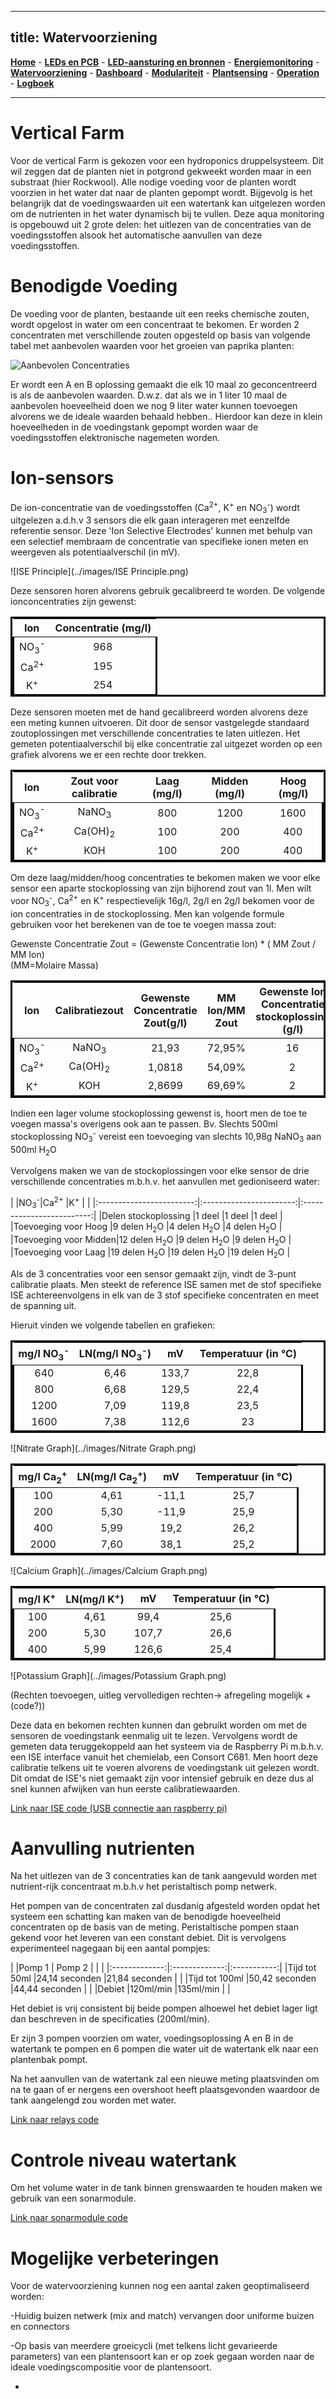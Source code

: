 
<style> 
    table{
        border-style: solid;
        border-color: black;
    }
    tbody{
        border-style: solid;
        border-color: black;
    }
</style>

---
title: Watervoorziening
---

[**Home**](https://klaasmeersman.github.io/) - [**LEDs en PCB**](/inhoud/leds/) - [**LED-aansturing en bronnen**](/inhoud/aansturingLEDs/) - [**Energiemonitoring**](/inhoud/energiemonitoring/) - [**Watervoorziening**](/inhoud/aquaMonitoring/) - [**Dashboard**](/inhoud/dashboard/) - [**Modulariteit**](/inhoud/modulariteit/) - [**Plantsensing**](/inhoud/plantensensor/) - [**Operation**](/inhoud/operation/) - [**Logboek**](/inhoud/logboek/)

---

# Vertical Farm
Voor de vertical Farm is gekozen voor een hydroponics druppelsysteem. Dit wil zeggen dat de planten niet in potgrond gekweekt worden maar in een substraat (hier Rockwool). Alle nodige voeding voor de planten wordt voorzien in het water dat naar de planten gepompt wordt. Bijgevolg is het belangrijk dat de voedingswaarden uit een watertank kan uitgelezen worden om de nutrienten in het water dynamisch bij te vullen. Deze aqua monitoring is opgebouwd uit 2 grote delen: het uitlezen van de concentraties van de voedingsstoffen alsook het automatische aanvullen van deze voedingsstoffen.

# Benodigde Voeding

De voeding voor de planten, bestaande uit een reeks chemische zouten, wordt opgelost in water om een concentraat te bekomen. Er worden 2 concentraten met verschillende zouten opgesteld op basis van volgende tabel met aanbevolen waarden voor het groeien van paprika planten:

![Aanbevolen Concentraties](../images/Cocktail.png)

Er wordt een A en B oplossing gemaakt die elk 10 maal zo geconcentreerd is als de aanbevolen waarden. D.w.z. dat als we in 1 liter 10 maal de aanbevolen hoeveelheid doen we nog 9 liter water kunnen toevoegen alvorens we de ideale waarden behaald hebben.. Hierdoor kan deze in klein hoeveelheden in de voedingstank gepompt worden waar de voedingsstoffen elektronische nagemeten worden.

# Ion-sensors

De ion-concentratie van de voedingsstoffen (Ca<sup>2+</sup>, K<sup>+</sup> en NO<sub>3</sub><sup>-</sup>) wordt uitgelezen a.d.h.v 3 sensors die elk gaan interageren met eenzelfde referentie sensor. Deze 'Ion Selective Electrodes' kunnen met behulp van een selectief membraam de concentratie van specifieke ionen meten en weergeven als potentiaalverschil (in mV).  

![ISE Principle](../images/ISE Principle.png)

Deze sensoren horen alvorens gebruik gecalibreerd te worden. De volgende ionconcentraties zijn gewenst:

| Ion                        |Concentratie (mg/l)| 
|:--------------------------:|:----------:       |
| NO<sub>3</sub><sup>-</sup> | 968               |
| Ca<sup>2+</sup>            | 195               |
| K<sup>+</sup>              | 254               |

Deze sensoren moeten met de hand gecalibreerd worden alvorens deze een meting kunnen uitvoeren.
Dit door de sensor vastgelegde standaard zoutoplossingen met verschillende concentraties te laten uitlezen. Het gemeten potentiaalverschil bij elke concentratie zal uitgezet worden op een grafiek alvorens we er een rechte door trekken.
  
| Ion                       |Zout voor calibratie| Laag (mg/l)| Midden (mg/l)| Hoog (mg/l)|
|:-------------------------:|:------------------:|:----------:|:------------:|:----------:|
| NO<sub>3</sub><sup>-</sup>| NaNO<sub>3</sub>   |     800    |     1200     |     1600   |
| Ca<sup>2+</sup>           | Ca(OH)<sub>2</sub> |     100    |     200      |     400    | 
| K<sup>+</sup>             | KOH                |     100    |     200      |     400    |

Om deze laag/midden/hoog concentraties te bekomen maken we voor elke sensor een aparte stockoplossing van zijn bijhorend zout van 1l.
Men wilt voor NO<sub>3</sub><sup>-</sup>, Ca<sup>2+</sup> en K<sup>+</sup> respectievelijk 16g/l, 2g/l en 2g/l bekomen voor de ion concentraties in de stockoplossing.
Men kan volgende formule gebruiken voor het berekenen van de toe te voegen massa zout:  
  
Gewenste Concentratie Zout =  (Gewenste Concentratie Ion) * ( MM Zout / MM Ion)  
(MM=Molaire Massa)

| Ion                       |Calibratiezout    | Gewenste Concentratie Zout(g/l)| MM Ion/MM Zout | Gewenste Ion Concentratie stockoplossing (g/l) |
|:-------------------------:|:----------------:|:------------------------------:|:--------------:|:----------------------------------------------:|
| NO<sub>3</sub><sup>-</sup>|NaNO<sub>3</sub>  |     21,93                      |     72,95%     |                16                              | 
| Ca<sup>2+</sup>           |Ca(OH)<sub>2</sub>|     1,0818                     |     54,09%     |                2                               |
| K<sup>+</sup>             |KOH               |     2,8699                     |     69,69%     |                2                               |

Indien een lager volume stockoplossing gewenst is, hoort men de toe te voegen massa's overigens ook aan te passen.
Bv. Slechts 500ml stockoplossing NO<sub>3</sub><sup>-</sup> vereist een toevoeging van slechts 10,98g NaNO<sub>3</sub> aan 500ml H<sub>2</sub>O

Vervolgens maken we van de stockoplossingen voor elke sensor de drie verschillende concentraties m.b.h.v. het aanvullen met gedioniseerd water:  

|                      |NO<sub>3</sub><sup>-</sup>|Ca<sup>2+</sup>          |K<sup>+</sup>              |
|                      |:------------------------:|:-----------------------:|:-------------------------:|
|Delen stockoplossing  |1 deel                    |1 deel                   |1 deel                     |
|Toevoeging voor Hoog  |9 delen H<sub>2</sub>O    |4 delen H<sub>2</sub>O   |4 delen H<sub>2</sub>O     |
|Toevoeging voor Midden|12 delen H<sub>2</sub>O   |9 delen H<sub>2</sub>O   |9 delen H<sub>2</sub>O     |
|Toevoeging voor Laag  |19 delen H<sub>2</sub>O   |19 delen H<sub>2</sub>O  |19 delen H<sub>2</sub>O    |
  
Als de 3 concentraties voor een sensor gemaakt zijn, vindt de 3-punt calibratie plaats. Men steekt de reference ISE samen met de stof specifieke ISE achtereenvolgens in elk van de 3 stof specifieke concentraten en meet de spanning uit.

Hieruit vinden we volgende tabellen en grafieken:

| mg/l NO<sub>3</sub><sup>-</sup>|LN(mg/l NO<sub>3</sub><sup>-</sup>)| mV     | Temperatuur (in °C) |
|:------------------------------:|:---------------------------------:|:------:|:-------------------:|
| 640                            | 6,46                              | 133,7  | 22,8                |
| 800                            | 6,68                              | 129,5  | 22,4                |
| 1200                           | 7,09                              | 119,8  | 23,5                |
| 1600                           | 7,38                              | 112,6  | 23                  | 


![Nitrate Graph](../images/Nitrate Graph.png) 


| mg/l Ca<sub>2</sub><sup>+</sup>|LN(mg/l Ca<sub>2</sub><sup>+</sup>)| mV     | Temperatuur (in °C) |
|:------------------------------:|:---------------------------------:|:------:|:-------------------:|
| 100                            | 4,61                              | -11,1  | 25,7                |
| 200                            | 5,30                              | -11,9  | 25,9                |
| 400                            | 5,99                              | 19,2   | 26,2                |
| 2000                           | 7,60                              | 38,1   | 25,2                | 


![Calcium Graph](../images/Calcium Graph.png) 


| mg/l K<sup>+</sup> | LN(mg/l K<sup>+</sup>)| mV     | Temperatuur (in °C) |
|:------------------:|:--------------------:|:------:|:-------------------:|
| 100                | 4,61                 | 99,4   | 25,6                |
| 200                | 5,30                 | 107,7  | 26,6                |
| 400                | 5,99                 | 126,6  | 25,4                | 
 

![Potassium Graph](../images/Potassium Graph.png) 


(Rechten toevoegen, uitleg vervolledigen rechten-> afregeling mogelijk + (code?))

Deze data en bekomen rechten kunnen dan gebruikt worden om met de sensoren de voedingstank eenmalig uit te lezen. Vervolgens wordt de gemeten data teruggekoppeld aan het systeem via de Raspberry Pi m.b.h.v. een ISE interface vanuit het chemielab, een Consort C681. Men hoort deze calibratie telkens uit te voeren alvorens de voedingstank uit gelezen wordt. Dit omdat de ISE's niet gemaakt zijn voor intensief gebruik en deze dus al snel kunnen afwijken van hun eerste calibratiewaarden. 

[Link naar ISE code (USB connectie aan raspberry pi)](https://github.com/KlaasMeersman/KlaasMeersman.github.io/blob/main/inhoud/aquaMonitoring/ISE_UITLEZING.py)


# Aanvulling nutrienten

Na het uitlezen van de 3 concentraties kan de tank aangevuld worden met nutrient-rijk concentraat m.b.h.v het peristaltisch pomp netwerk. 

Het pompen van de concentraten zal dusdanig afgesteld worden opdat het systeem een schatting kan maken van de benodigde hoeveelheid concentraten op de basis van de meting. 
Peristaltische pompen staan gekend voor het leveren van een constant debiet. Dit is vervolgens experimenteel nagegaan bij een aantal pompjes: 


|               |Pomp 1         | Pomp 2        |             |
|               |:-------------:|:-------------:|:-----------:|
|Tijd tot 50ml  |24,14 seconden |21,84 seconden |             |
|Tijd tot 100ml |50,42 seconden |44,44 seconden |             |
|Debiet         |120ml/min      |135ml/min      |             |

Het debiet is vrij consistent bij beide pompen alhoewel het debiet lager ligt dan beschreven in de specificaties (200ml/min).

Er zijn 3 pompen voorzien om water, voedingsoplossing A en B in de watertank te pompen en 6 pompen die water uit de watertank elk naar een plantenbak pompt.

Na het aanvullen van de watertank zal een nieuwe meting plaatsvinden om na te gaan of er nergens een overshoot heeft plaatsgevonden waardoor de tank aangelengd zou worden met water.

[Link naar relays code](https://github.com/KlaasMeersman/KlaasMeersman.github.io/blob/main/inhoud/aquaMonitoring/Relays.cpp)

# Controle niveau watertank

Om het volume water in de tank binnen grenswaarden te houden maken we gebruik van een sonarmodule.

[Link naar sonarmodule code](https://github.com/KlaasMeersman/KlaasMeersman.github.io/blob/main/inhoud/aquaMonitoring/Hoogtesensor.cpp)



# Mogelijke verbeteringen

Voor de watervoorziening kunnen nog een aantal zaken geoptimaliseerd worden:

-Huidig buizen netwerk (mix and match) vervangen door uniforme buizen en connectors 

-Op basis van meerdere groeicycli (met telkens licht gevarieerde parameters) van een plantensoort kan er op zoek gegaan worden naar de ideale voedingscompositie voor de plantensoort. 

-
